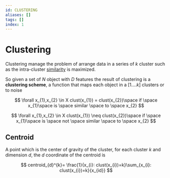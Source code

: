```yaml
---
id: CLUSTERING
aliases: []
tags: []
index: 1
---
```


# Clustering

Clustering manage the problem of arrange data in a series of $k$ cluster such as the intra-cluster [similarity](pages/datamining/preprocessing/similarity_and_dissimilarity.md#similarity) is maximized.

So given a set of $N$ object with $D$ features the result of clustering is a **clustering scheme**, a function that maps each object in a $[1....k]$ clusters or to noise

$$
\forall x_{1},x_{2} \in X clust(x_{1}) = clust(x_{2})\space if \space x_{1}\space is \space similar \space to \space x_{2}
$$

$$
\forall x_{1},x_{2} \in X clust(x_{1}) \neq clust(x_{2})\space if \space x_{1}\space is \space not \space similar \space to \space x_{2}
$$

## Centroid

A point which is the center of gravity of the cluster, for each cluster $k$ and dimension $d$, the $d$ coordinate of the centroid is

$$
	centroid_{d}^{k}= \frac{1}{x_{i}: clust(x_{i})=k}\sum_{x_{i}: clust(x_{i})=k}{x_{id}}
$$

